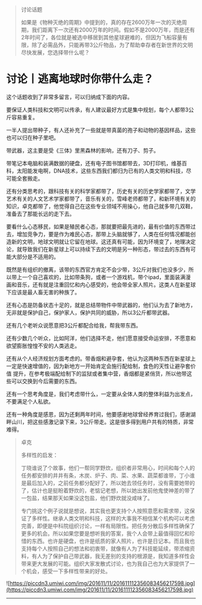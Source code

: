 > 讨论话题
> 
> 如果是《物种灭绝的周期》中提到的，真的存在2600万年一次的灭绝周期，我们距离下一次还有2000万年的时间。假如不是2000万年，而是还有2年时间了，各位就是被选中移居到其他星球避难的，但因为飞船容量有限，除了必需品外，只能再带3公斤物品，为了帮助幸存者在新世界的文明尽快发展，您选择带什么呢？

# 讨论丨逃离地球时你带什么走？

这个话题收到了非常多留言，可以归纳成下面的内容。

要保证人类科技和文明可以传承，有人建议最好方式是集中规划，每个人都带3公斤容易重复。

一半人提出带种子，有人还补充了一些就是带真菌的孢子和动物的基因样品，这些也可以归在种子里吧。

带武器，这主要是受《三体》里黑森林的影响，还有刀子、剪子。

带笔记本电脑和装满数据的硬盘，还有电子图书馆都带去，3D打印机，维基百科，太阳能发电啊，DNA技术，这些东西我们都归为已有的人类文明和科技，尽可能全套搬走。

还有分类思考的，跟科技有关的科学家都带了，历史有关的历史学家都带了，文学艺术有关的人文艺术学家都带了，音乐有关的，雪峰老师都带了，和新环境有关的知识，卓克都带了，他觉得自己在这些专业领域不用操心，他自己就多带几双鞋，准备去了那能长远的走下去。

要看什么心态移民，如果是殖民者心态，那就要把最先进的，最有价值的东西带过去，增加竞争力，要是作为难民心态，那带上头脑就够了，人类在任何情况都能创造新的文明，地球文明就让它留在地球。这还真有可能，因为环境变了，地理决定论，就导致我们在新星球上可以持续下去的文明是另一种形态，带过去的东西有可能大部分是不适用的。

既然是有组织的撤离，该带的东西官方肯定不会少带，3公斤对我们也没多少，所以带上一个自己喜欢的，比如带条狗，或者一个游戏机，带个ipad，里面装满漫画和音乐，还有就是注重回忆和内心感受的，他会带全家人照片。这类人在新星球下应该是最人畜无害的种族了。

还有心态是防备状态十足的，就是总结带物件中带武器的，他们认为去了新地方，无非就是保护自己，保护家人，保护共同的威胁，所以3公斤都带武器。

还有几个老听众说愿意把3公斤都配合给我，帮我带东西。

还有少数几个听众，比如阿洋，他们选择不走，他们愿意接受命运安排，不愿意和欲望膨胀惶惶不安的人类逃走。

还有从个人经济规划方面考虑的。带香烟和避孕套，他认为这两种东西在新星球上一定是快速增值的，因为新地方一开始肯定会施行配给制，食色的天性让避孕套价值 提升，在参考极端配给制下的监狱或者集中营，香烟都是紧俏货，所以他带这些可以交换到今后需要的东西。

还有一个思考角度是，我们考虑带什么，一定要从全体人类的整体利益为出发点，不要满足个人私欲。

还有一种角度是感恩，因为还剩两年时间，他要感谢地球曾经养育过我们，感谢湖畔山川，把这些感激记录下来，3公斤带走。这是很多得到用户共有的特质，非常难得。

> 卓克
> 
> 多样性的启发：
> 
> 丁晓谁说了个故事，他们一帮同学野炊，组织者非常用心，时间和每个人的任务都安排的井井有条，木炭、炉子、肉、菜、水果、蔬菜都谁带，丁小谁是最后加入的，之前任务都分配好了，所以她去领任务时，没有需要她带的了，估计也是挺盼着野炊的，老惦记老想，所以她出发前他鬼使神差的带了一包盐，结果那天如果没这包盐，他们野炊就没咸味了。
> 
> 专门挑这个例子说就是想说，其实我也更支持个人按照意愿和需求带，这保证了多样性。继承人类文明和科技，这样的大事我不相信某个机构可以考虑完善，即便是中科院组织讨论，一样有局限性。把任务分散后多样性确保了更多的机会。所以如果您要是想听我的答案，我个人会带上最值得回忆和珍惜的东西。也许是硬盘，也许是纸质的家人照片，也许是日记本。而且我也支持每个人按照自己的想法和初衷带，就像有人为了科技能延续，带浓缩资料，有人为了保护自己带武器，我无差别的支持的根源是，我知道多样性会带来更大发展的可能。组织大家发散式讨论，也为我自己也为大家提供了一个机会，感受一下多样性带来的好处。

![https://piccdn3.umiwi.com/img/201611/11/201611112356083456217598.jpg](https://piccdn3.umiwi.com/img/201611/11/201611112356083456217598.jpg)

---
